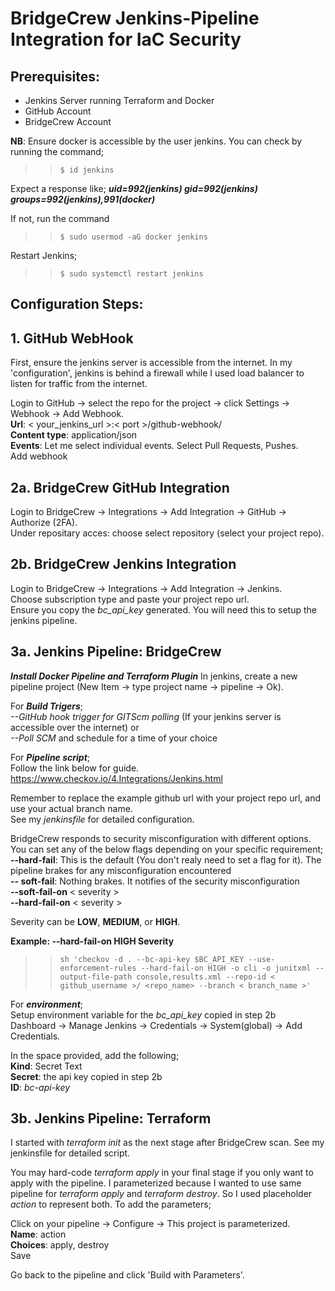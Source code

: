 <!DOCTYPE html>
<html>
<head>
 
</head>
<body>

# BridgeCrew Jenkins-Pipeline Integration for IaC Security

## Prerequisites:

- Jenkins Server running Terraform and Docker
- GitHub Account
- BridgeCrew Account

**NB**: Ensure docker is accessible by the user jenkins. You can check by running the command; <br>
>> `$ id jenkins` <br>

Expect a response like; ***uid=992(jenkins) gid=992(jenkins) groups=992(jenkins),991(docker)***

If not, run the command <br>
>> `$ sudo usermod -aG docker jenkins`

Restart Jenkins; <br>
>> `$ sudo systemctl restart jenkins`

## Configuration Steps:

## 1. GitHub WebHook

First, ensure the jenkins server is accessible from the internet. In my 'configuration', jenkins is behind a firewall while I used load balancer to listen for traffic from the internet. 

Login to GitHub -> select the repo for the project -> click Settings -> Webhook -> Add Webhook. <br>
**Url**: < your_jenkins_url >:< port >/github-webhook/ <br>
**Content type**: application/json <br>
**Events**: Let me select individual events. Select Pull Requests, Pushes. <br>
Add webhook

## 2a. BridgeCrew GitHub Integration

Login to BridgeCrew -> Integrations -> Add Integration -> GitHub -> Authorize (2FA). <br>
Under repositary acces: choose select repository (select your project repo). 


## 2b. BridgeCrew Jenkins Integration

Login to BridgeCrew -> Integrations -> Add Integration -> Jenkins. <br>
Choose subscription type and paste your project repo url. <br>
Ensure you copy the *bc_api_key* generated. You will need this to setup the jenkins pipeline. <br>

## 3a. Jenkins Pipeline: BridgeCrew

***Install Docker Pipeline and Terraform Plugin***
In jenkins, create a new pipeline project (New Item -> type project name -> pipeline -> Ok). <br>

For ***Build Trigers***; <br>
*--GitHub hook trigger for GITScm polling* (If your jenkins server is accessible over the internet) or <br>
*--Poll SCM* and schedule for a time of your choice

For ***Pipeline script***; <br>
Follow the link below for guide. <br>
https://www.checkov.io/4.Integrations/Jenkins.html

Remember to replace the example github url with your project repo url, and use your actual branch name. <br> 
See my *jenkinsfile* for detailed configuration. 

BridgeCrew responds to security misconfiguration with different options. You can set any of the below flags depending on your specific requirement; <br>
**--hard-fail**: This is the default (You don't realy need to set a flag for it). The pipeline brakes for any misconfiguration encountered <br>
**-- soft-fail**: Nothing brakes. It notifies of the security misconfiguration <br>
**--soft-fail-on** < severity > <br>
**--hard-fail-on** < severity >

Severity can be **LOW**, **MEDIUM**, or **HIGH**. 

**Example: --hard-fail-on HIGH Severity**
>> `sh 'checkov -d . --bc-api-key $BC_API_KEY --use-enforcement-rules --hard-fail-on HIGH -o cli -o junitxml --output-file-path console,results.xml --repo-id < github_username >/ <repo_name> --branch < branch_name >'`

For ***environment***; <br>
Setup environment variable for the *bc_api_key* copied in step 2b <br>
Dashboard -> Manage Jenkins -> Credentials -> System(global) -> Add Credentials. <br>

In the space provided, add the following; <br>
**Kind**: Secret Text <br>
**Secret**: the api key copied in step 2b <br>
**ID**: *bc-api-key*

## 3b. Jenkins Pipeline: Terraform

I started with *terraform init* as the next stage after BridgeCrew scan. See my jenkinsfile for detailed script. 

You may hard-code *terraform apply* in your final stage if you only want to apply with the pipeline. I parameterized because I wanted to use same pipeline for *terraform apply* and *terraform destroy*. So I used placeholder *action* to represent both. To add the parameters;

Click on your pipeline -> Configure -> This project is parameterized. <br>
**Name**: action <br>
**Choices**: apply, destroy <br>
Save

Go back to the pipeline and click 'Build with Parameters'.

</body>
</html>
